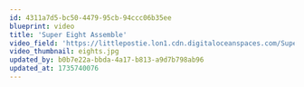 ```yaml
---
id: 4311a7d5-bc50-4479-95cb-94ccc06b35ee
blueprint: video
title: 'Super Eight Assemble'
video_field: 'https://littlepostie.lon1.cdn.digitaloceanspaces.com/Super%20Eights%20Assemble%20%20%20Series%207%20%20%20Learn%20Multiplication%20%20%20Learn%20to%20Count%20%20%20Numberblocks.mp4'
video_thumbnail: eights.jpg
updated_by: b0b7e22a-bbda-4a17-b813-a9d7b798ab96
updated_at: 1735740076
---
```

